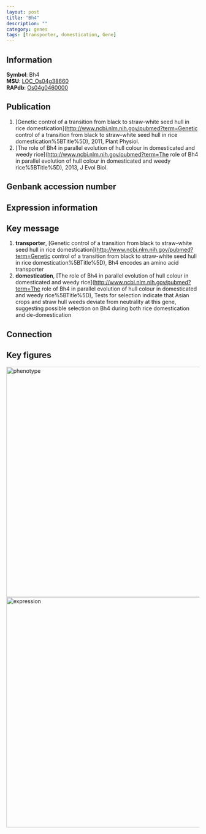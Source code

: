```yaml
---
layout: post
title: "Bh4"
description: ""
category: genes
tags: [transporter, domestication, Gene]
---
```


## Information
__Symbol__: Bh4  
__MSU__: [LOC_Os04g38660](http://rice.plantbiology.msu.edu/cgi-bin/ORF_infopage.cgi?orf=LOC_Os04g38660)  
__RAPdb__: [Os04g0460000](http://rapdb.dna.affrc.go.jp/viewer/gbrowse_details/irgsp1?name=Os04g0460000)  

## Publication
1. [Genetic control of a transition from black to straw-white seed hull in rice domestication](http://www.ncbi.nlm.nih.gov/pubmed?term=Genetic control of a transition from black to straw-white seed hull in rice domestication%5BTitle%5D), 2011, Plant Physiol.
2. [The role of Bh4 in parallel evolution of hull colour in domesticated and weedy rice](http://www.ncbi.nlm.nih.gov/pubmed?term=The role of Bh4 in parallel evolution of hull colour in domesticated and weedy rice%5BTitle%5D), 2013, J Evol Biol.

## Genbank accession number

## Expression information

## Key message
1. __transporter__, [Genetic control of a transition from black to straw-white seed hull in rice domestication](http://www.ncbi.nlm.nih.gov/pubmed?term=Genetic control of a transition from black to straw-white seed hull in rice domestication%5BTitle%5D),  Bh4 encodes an amino acid transporter
2. __domestication__, [The role of Bh4 in parallel evolution of hull colour in domesticated and weedy rice](http://www.ncbi.nlm.nih.gov/pubmed?term=The role of Bh4 in parallel evolution of hull colour in domesticated and weedy rice%5BTitle%5D),  Tests for selection indicate that Asian crops and straw hull weeds deviate from neutrality at this gene, suggesting possible selection on Bh4 during both rice domestication and de-domestication

## Connection

## Key figures
<img src="http://ricencode.github.io/images/Bh4.pheno.png" alt="phenotype"  style="width: 600px;"/>

<img src="http://ricencode.github.io/images/Bh4.exp.png" alt="expression"  style="width: 600px;"/>


